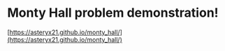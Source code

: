 # Monty Hall problem demonstration!

[https://asteryx21.github.io/monty_hall/](https://asteryx21.github.io/monty_hall/)
